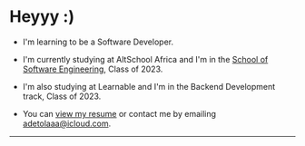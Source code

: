 # Heyyy :)
- I'm learning to be a Software Developer.
- I'm currently studying at AltSchool Africa and I'm in the [School of Software Engineering](https://altschoolafrica.com/schools/engineering), Class of 2023.
- I'm also studying at Learnable and I'm in the Backend Development track, Class of 2023.

- You can [view my resume](#) or contact me by emailing adetolaaa@icloud.com.

---
